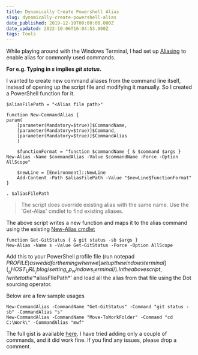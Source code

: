 ```yaml
---
title: Dynamically Create Powershell Alias
slug: dynamically-create-powershell-alias
date_published: 2019-12-10T00:00:00.000Z
date_updated: 2022-10-06T16:04:53.000Z
tags: Tools
---
```


While playing around with the Windows Terminal, I had set up [Aliasing](__GHOST_URL__/blog/setting-up-windows-terminal/#aliasing) to enable alias for commonly used commands.

**For e.g. Typing in *s* implies *git status*.**

I wanted to create new command aliases from the command line itself, instead of opening up the script file and modifying it manually. So I created a PowerShell function for it.

    $aliasFilePath = "<Alias file path>"
    
    function New-CommandAlias {
    param(
        [parameter(Mandatory=$true)]$CommandName,
        [parameter(Mandatory=$true)]$Command,
        [parameter(Mandatory=$true)]$CommandAlias
        )
    
        $functionFormat = "function $commandName { & $command $args }
    New-Alias -Name $commandAlias -Value $commandName -Force -Option AllScope"
    
        $newLine = [Environment]::NewLine
        Add-Content -Path $aliasFilePath -Value "$newLine$functionFormat"
    }
    
    . $aliasFilePath
    

> The script does override existing alias with the same name. Use the 'Get-Alias' cmdlet to find existing aliases.

The above script writes a new function and maps it to the alias command using the existing [New-Alias cmdlet](https://docs.microsoft.com/en-us/powershell/module/microsoft.powershell.utility/new-alias?view=powershell-6)

    function Get-GitStatus { & git status -sb $args }
    New-Alias -Name s -Value Get-GitStatus -Force -Option AllScope
    

Add this to your PowerShell profile file (run notepad $PROFILE) as we did for theming when we [set up the windows terminal](__GHOST_URL__/blog/setting_up_windows_terminal/). In the above script, I write to the '*$aliasFIlePath*' and load all the alias from that file using the Dot sourcing operator.

Below are a few sample usages

    New-CommandAlias -CommandName "Get-GitStatus" -Command "git status -sb" -CommandAlias "s"
    New-CommandAlias -CommandName "Move-ToWorkFolder" -Command "cd C:\Work\" -CommandAlias "mwf"
    

The full gist is available [here](https://gist.github.com/rahulpnath/0007a3bdd7da2efc7024bd92c002cf17#file-dynamicpowershellalias-ps1). I have tried adding only a couple of commands, and it did work fine. If you find any issues, please drop a comment.

